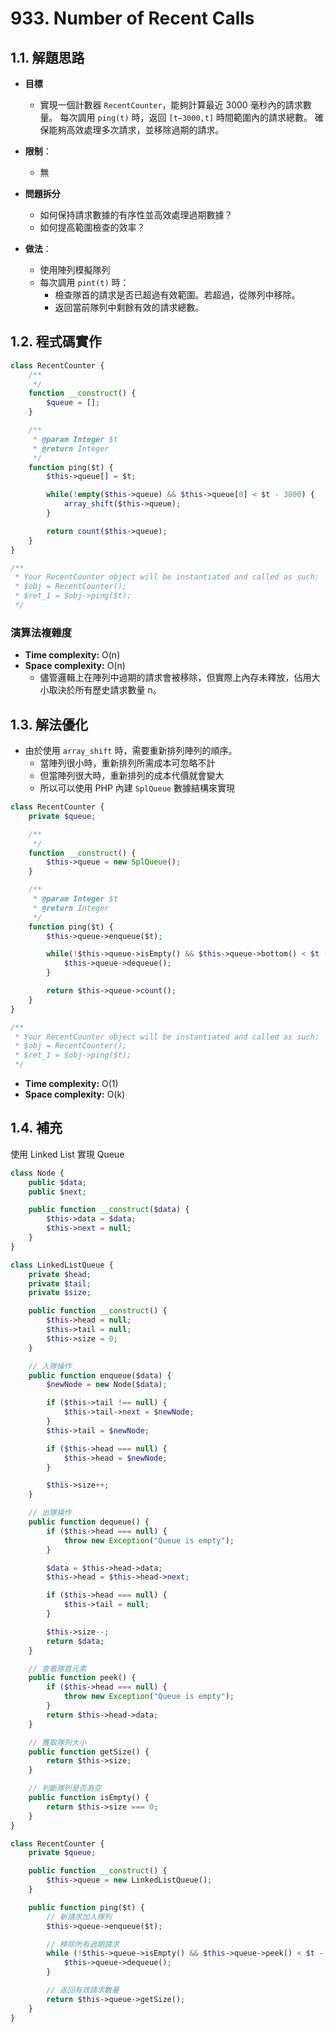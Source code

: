 # 933. Number of Recent Calls

## 1.1. 解題思路

- **目標**
  - 實現一個計數器 `RecentCounter`，能夠計算最近 3000 毫秒內的請求數量。
    每次調用 `ping(t)` 時，返回 `[t−3000,t]` 時間範圍內的請求總數。
    確保能夠高效處理多次請求，並移除過期的請求。
- **限制**：
  - 無

- **問題拆分**
  - 如何保持請求數據的有序性並高效處理過期數據？
  - 如何提高範圍檢查的效率？
- **做法**：
  - 使用陣列模擬隊列
  - 每次調用 `pint(t)` 時：
    - 檢查隊首的請求是否已超過有效範圍。若超過，從隊列中移除。
    - 返回當前隊列中剩餘有效的請求總數。

## 1.2. 程式碼實作

```php
class RecentCounter {
    /**
     */
    function __construct() {
        $queue = [];
    }

    /**
     * @param Integer $t
     * @return Integer
     */
    function ping($t) {
        $this->queue[] = $t;

        while(!empty($this->queue) && $this->queue[0] < $t - 3000) {
            array_shift($this->queue);
        }

        return count($this->queue);
    }
}

/**
 * Your RecentCounter object will be instantiated and called as such:
 * $obj = RecentCounter();
 * $ret_1 = $obj->ping($t);
 */
```

### 演算法複雜度

- **Time complexity:** O(n)
- **Space complexity:** O(n)
  - 儘管邏輯上在陣列中過期的請求會被移除，但實際上內存未釋放，佔用大小取決於所有歷史請求數量 n。

## 1.3. 解法優化

- 由於使用 `array_shift` 時，需要重新排列陣列的順序。
  - 當陣列很小時，重新排列所需成本可忽略不計
  - 但當陣列很大時，重新排列的成本代價就會變大
  - 所以可以使用 PHP 內建 `SplQueue` 數據結構來實現

```php
class RecentCounter {
    private $queue;

    /**
     */
    function __construct() {
        $this->queue = new SplQueue();
    }

    /**
     * @param Integer $t
     * @return Integer
     */
    function ping($t) {
        $this->queue->enqueue($t);

        while(!$this->queue->isEmpty() && $this->queue->bottom() < $t - 3000) {
            $this->queue->dequeue();
        }

        return $this->queue->count();
    }
}

/**
 * Your RecentCounter object will be instantiated and called as such:
 * $obj = RecentCounter();
 * $ret_1 = $obj->ping($t);
 */
```

- **Time complexity:** O(1)
- **Space complexity:** O(k)

## 1.4. 補充

使用 Linked List 實現 Queue

```php
class Node {
    public $data;
    public $next;

    public function __construct($data) {
        $this->data = $data;
        $this->next = null;
    }
}

class LinkedListQueue {
    private $head;
    private $tail;
    private $size;

    public function __construct() {
        $this->head = null;
        $this->tail = null;
        $this->size = 0;
    }

    // 入隊操作
    public function enqueue($data) {
        $newNode = new Node($data);

        if ($this->tail !== null) {
            $this->tail->next = $newNode;
        }
        $this->tail = $newNode;

        if ($this->head === null) {
            $this->head = $newNode;
        }

        $this->size++;
    }

    // 出隊操作
    public function dequeue() {
        if ($this->head === null) {
            throw new Exception("Queue is empty");
        }

        $data = $this->head->data;
        $this->head = $this->head->next;

        if ($this->head === null) {
            $this->tail = null;
        }

        $this->size--;
        return $data;
    }

    // 查看隊首元素
    public function peek() {
        if ($this->head === null) {
            throw new Exception("Queue is empty");
        }
        return $this->head->data;
    }

    // 獲取隊列大小
    public function getSize() {
        return $this->size;
    }

    // 判斷隊列是否為空
    public function isEmpty() {
        return $this->size === 0;
    }
}

class RecentCounter {
    private $queue;

    public function __construct() {
        $this->queue = new LinkedListQueue();
    }

    public function ping($t) {
        // 新請求加入隊列
        $this->queue->enqueue($t);

        // 移除所有過期請求
        while (!$this->queue->isEmpty() && $this->queue->peek() < $t - 3000) {
            $this->queue->dequeue();
        }

        // 返回有效請求數量
        return $this->queue->getSize();
    }
}
```
